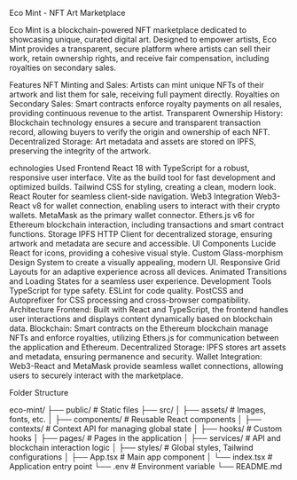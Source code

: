 Eco Mint - NFT Art Marketplace


Eco Mint is a blockchain-powered NFT marketplace dedicated to showcasing unique, curated digital art. Designed to empower artists, Eco Mint provides a transparent, secure platform where artists can sell their work, retain ownership rights, and receive fair compensation, including royalties on secondary sales.


Features
NFT Minting and Sales: Artists can mint unique NFTs of their artwork and list them for sale, receiving full payment directly.
Royalties on Secondary Sales: Smart contracts enforce royalty payments on all resales, providing continuous revenue to the artist.
Transparent Ownership History: Blockchain technology ensures a secure and transparent transaction record, allowing buyers to verify the origin and ownership of each NFT.
Decentralized Storage: Art metadata and assets are stored on IPFS, preserving the integrity of the artwork.


echnologies Used
Frontend
React 18 with TypeScript for a robust, responsive user interface.
Vite as the build tool for fast development and optimized builds.
Tailwind CSS for styling, creating a clean, modern look.
React Router for seamless client-side navigation.
Web3 Integration
Web3-React v8 for wallet connection, enabling users to interact with their crypto wallets.
MetaMask as the primary wallet connector.
Ethers.js v6 for Ethereum blockchain interaction, including transactions and smart contract functions.
Storage
IPFS HTTP Client for decentralized storage, ensuring artwork and metadata are secure and accessible.
UI Components
Lucide React for icons, providing a cohesive visual style.
Custom Glass-morphism Design System to create a visually appealing, modern UI.
Responsive Grid Layouts for an adaptive experience across all devices.
Animated Transitions and Loading States for a seamless user experience.
Development Tools
TypeScript for type safety.
ESLint for code quality.
PostCSS and Autoprefixer for CSS processing and cross-browser compatibility.
  Architecture
Frontend: Built with React and TypeScript, the frontend handles user interactions and displays content dynamically based on blockchain data.
Blockchain: Smart contracts on the Ethereum blockchain manage NFTs and enforce royalties, utilizing Ethers.js for communication between the application and Ethereum.
Decentralized Storage: IPFS stores art assets and metadata, ensuring permanence and security.
Wallet Integration: Web3-React and MetaMask provide seamless wallet connections, allowing users to securely interact with the marketplace.

Folder Structure

eco-mint/
├── public/                # Static files
├── src/
│   ├── assets/            # Images, fonts, etc.
│   ├── components/        # Reusable React components
│   ├── contexts/          # Context API for managing global state
│   ├── hooks/             # Custom hooks
│   ├── pages/             # Pages in the application
│   ├── services/          # API and blockchain interaction logic
│   ├── styles/            # Global styles, Tailwind configurations
│   ├── App.tsx            # Main app component
│   └── index.tsx          # Application entry point
└── .env                   # Environment variable
└── README.md

